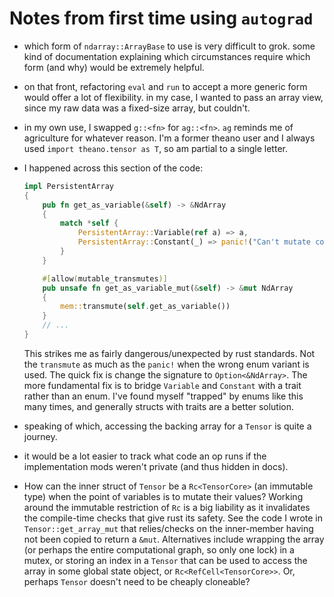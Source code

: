 # Notes from first time using `autograd`

- which form of `ndarray::ArrayBase` to use is very difficult to grok. some kind of documentation explaining which circumstances require which form (and why) would be extremely helpful.
- on that front, refactoring `eval` and `run` to accept a more generic form would offer a lot of flexibility. in my case, I wanted to pass an array view, since my raw data was a fixed-size array, but couldn't.
- in my own use, I swapped `g::<fn>` for `ag::<fn>`. `ag` reminds me of agriculture for whatever reason. I'm a former theano user and I always used `import theano.tensor as T`, so am partial to a single letter.
- I happened across this section of the code:
  
  ```rust
  impl PersistentArray
  {
      pub fn get_as_variable(&self) -> &NdArray
      {
          match *self {
              PersistentArray::Variable(ref a) => a,
              PersistentArray::Constant(_) => panic!("Can't mutate constant tensor"),
          }
      }
  
      #[allow(mutable_transmutes)]
      pub unsafe fn get_as_variable_mut(&self) -> &mut NdArray
      {
          mem::transmute(self.get_as_variable())
      }
      // ...
  }
  ```
  
  This strikes me as fairly dangerous/unexpected by rust standards. Not the `transmute` as much as the `panic!` when the wrong enum variant is used. The quick fix is change the signature to `Option<&NdArray>`. The more fundamental fix is to bridge `Variable` and `Constant` with a trait rather than an enum. I've found myself "trapped" by enums like this many times, and generally structs with traits are a better solution.
- speaking of which, accessing the backing array for a `Tensor` is quite a journey.
- it would be a lot easier to track what code an op runs if the implementation mods weren't private (and thus hidden in docs).
- How can the inner struct of `Tensor` be a `Rc<TensorCore>` (an immutable type) when the point of variables is to mutate their values? Working around the immutable restriction of `Rc` is a big liability as it invalidates the compile-time checks that give rust its safety. See the code I wrote in `Tensor::get_array_mut` that relies/checks on the inner-member having not been copied to return a `&mut`. Alternatives include wrapping the array (or perhaps the entire computational graph, so only one lock) in a mutex, or storing an index in a `Tensor` that can be used to access the array in some global state object, or `Rc<RefCell<TensorCore>>`. Or, perhaps `Tensor` doesn't need to be cheaply cloneable?
